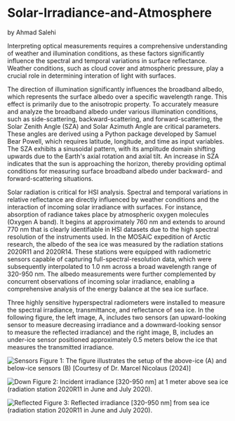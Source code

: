 # Solar-Irradiance-and-Atmosphere
by Ahmad Salehi

Interpreting optical measurements requires a comprehensive understanding of weather and illumination conditions, as these factors significantly influence the spectral and temporal variations in surface reflectance. Weather conditions, such as cloud cover and atmospheric pressure, play a crucial role in determining interation of light with surfaces.

The direction of illumination significantly influences the broadband albedo, which represents the surface albedo over a specific wavelength range. This effect is primarily due to the anisotropic property. To accurately measure and analyze the broadband albedo under various illumination conditions, such as side-scattering, backward-scattering, and forward-scattering, the Solar Zenith Angle (SZA) and Solar Azimuth Angle are critical parameters. These angles are derived using a Python package developed by Samuel Bear Powell, which requires latitude, longitude, and time as input variables. The SZA exhibits a sinusoidal pattern, with its amplitude domain shifting upwards due to the Earth's axial rotation and axial tilt. An increase in SZA indicates that the sun is approaching the horizon, thereby providing optimal conditions for measuring surface broadband albedo under backward- and forward-scattering situations.

Solar radiation is critical for HSI analysis. Spectral and temporal variations in relative reflectance are directly influenced by weather conditions and the interaction of incoming solar irradiance with surfaces. For instance, absorption of radiance takes place by atmospheric oxygen molecules (Oxygen A band). It begins at approximately 760 nm and extends to around 770 nm that is clearly identifiable in HSI datasets due to the high spectral resolution of the instruments used. In the MOSAiC expedition of Arctic research, the albedo of the sea ice was measured by the radiation stations 2020R11 and 2020R14. These stations were equipped with radiometric sensors capable of capturing full-spectral-resolution data, which were subsequently interpolated to 1.0 nm across a broad wavelength range of 320-950 nm. The albedo measurements were further complemented by concurrent observations of incoming solar irradiance, enabling a comprehensive analysis of the energy balance at the sea ice surface.

Three highly sensitive hyperspectral radiometers were installed to measure the spectral irradiance, transmittance, and reflectance of sea ice. In the following figure, the left image, A, includes two sensors (an upward-looking sensor to measure decreasing irradiance and a downward-looking sensor to measure the reflected irradiance) and the right image, B, includes an under-ice sensor positioned approximately 0.5 meters below the ice that measures the transmitted irradiance.

![Sensors](https://github.com/user-attachments/assets/ed9a0970-1a24-467f-97c3-24c4ebe698a3)
Figure 1: The figure illustrates the setup of the above-ice (A) and below-ice sensors (B) [Courtesy of Dr. Marcel Nicolaus (2024)]


![Down](https://github.com/user-attachments/assets/e42a0d31-8762-452f-bff1-6d08ef0a9248)
Figure 2: Incident irradiance [320-950 nm] at 1 meter above sea ice (radiation station 2020R11 in June and July 2020).


![Reflected](https://github.com/user-attachments/assets/ea396892-f19e-4a36-a6c1-60264683f942)
Figure 3: Reflected irradiance [320-950 nm] from sea ice (radiation station 2020R11 in June and July 2020).
